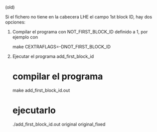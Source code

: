 (old)

Si el fichero no tiene en la cabecera LHE el campo 1st block ID, hay dos opciones:

1. Compilar el programa con NOT_FIRST_BLOCK_ID definido a 1, por ejemplo con

    make CEXTRAFLAGS=-DNOT_FIRST_BLOCK_ID

2. Ejecutar el programa add_first_block_id 

    # compilar el programa
    make add_first_block_id.out
    # ejecutarlo
    ./add_first_block_id.out original original_fixed
